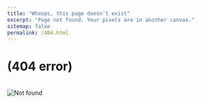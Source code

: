 ```yaml
---
title: "Whoops, this page doesn't exist"
excerpt: "Page not found. Your pixels are in another canvas."
sitemap: false
permalink: /404.html
---
```


<div class="text-center">
  <h1>(404 error)</h1>
  <br/>

  <img src="{{ 'assets/images/vega.gif' | relative_url }}" alt="Not found" />
</div>
